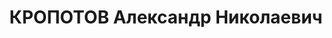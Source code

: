 ---
title: КРОПОТОВ Александр Николаевич
description: "народився 1894, Чернігівська обл., с. Жадове Новгород-Сіверського (нині\
  \ Семенівського) р-ну, українець, освіта середня, \n  прож. Чернігівська обл., м.\
  \ Чернігів, ревізор \n  Заарештований 25.10.1937 р. \n  За вироком ВС УРСР від 22.12.1937\
  \ р. за ст.ст. 54-7, 54-8, 54-11 КК УРСР засуджений до ВМП \n  Розстріляний 23.12.1937\
  \ р. у м. Київ \n  Реабілітований 10.05.1958 р. \n  ГДА СБ України, м. Чернігів,\
  \ спр. 4535–п"
---